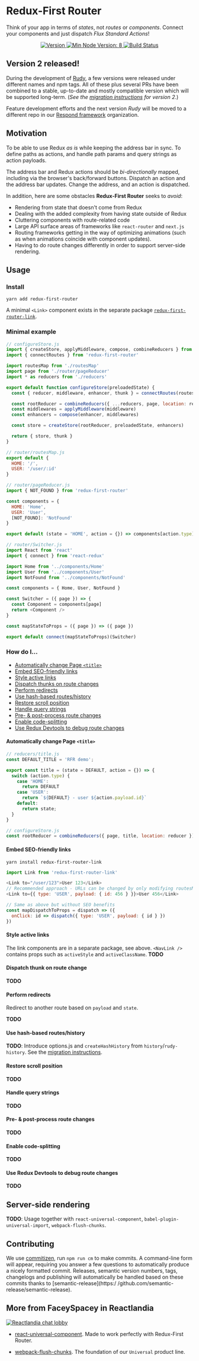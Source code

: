 # Redux-First Router
Think of your app in terms of _states_, not _routes_ or _components_. Connect your components and just dispatch _Flux Standard Actions_!

<p align="center">
  <a href="https://www.npmjs.com/package/redux-first-router">
    <img src="https://img.shields.io/npm/v/redux-first-router.svg" alt="Version" />
  </a>
  
  <a href="https://www.npmjs.com/package/redux-first-router">
    <img src=https://img.shields.io/node/v/redux-first-router.svg" alt="Min Node Version: 8" />
  </a>

  <a href="https://travis-ci.org/faceyspacey/redux-first-router">
    <img src="https://travis-ci.org/faceyspacey/redux-first-router.svg?branch=master" alt="Build Status" />
  </a>


## Version 2 released!
During the development of [Rudy](https://github.com/respond-framework/rudy), a few versions were released under different names and npm tags. All of these plus several PRs have been combined to a stable, up-to-date and mostly compatible version which will be supported long-term. (*See the [migration instructions](https://github.com/faceyspacey/redux-first-router/tree/master/docs/migration.md) for version 2*.)

Feature development efforts and the next version *Rudy* will be moved to a different repo in our [Respond framework](https://github.com/respond-framework) organization.


## Motivation
To be able to use Redux *as is* while keeping the address bar in sync. To define paths as actions, and handle path params and query strings as action payloads.

The address bar and Redux actions should be *bi-directionally* mapped, including via the browser's back/forward buttons. Dispatch an action and the address bar updates.
Change the address, and an action is dispatched.

In addition, here are some obstacles **Redux-First Router** seeks to *avoid*:

* Rendering from state that doesn't come from Redux
* Dealing with the added complexity from having state outside of Redux
* Cluttering components with route-related code
* Large API surface areas of frameworks like `react-router` and `next.js`
* Routing frameworks getting in the way of optimizing animations (such as when animations coincide with component updates).
* Having to do route changes differently in order to support server-side rendering.

## Usage

### Install
`yarn add redux-first-router`

A minimal `<Link>` component exists in the separate package [`redux-first-router-link`](https://github.com/faceyspacey/redux-first-router-link).

### Minimal example

```js
// configureStore.js
import { createStore, applyMiddleware, compose, combineReducers } from 'redux'
import { connectRoutes } from 'redux-first-router'

import routesMap from './routesMap'
import page from './router/pageReducer'
import * as reducers from './reducers'

export default function configureStore(preloadedState) {
  const { reducer, middleware, enhancer, thunk } = connectRoutes(routesMap)

  const rootReducer = combineReducers({ ...reducers, page, location: reducer })
  const middlewares = applyMiddleware(middleware)
  const enhancers = compose(enhancer, middlewares)

  const store = createStore(rootReducer, preloadedState, enhancers)

  return { store, thunk }
}
```

```js
// router/routesMap.js
export default {
  HOME: '/',
  USER: '/user/:id'
}
```

```js
// router/pageReducer.js
import { NOT_FOUND } from 'redux-first-router'

const components = {
  HOME: 'Home',
  USER: 'User',
  [NOT_FOUND]: 'NotFound'
}

export default (state = 'HOME', action = {}) => components[action.type] || state
```

```js
// router/Switcher.js
import React from 'react'
import { connect } from 'react-redux'

import Home from '../components/Home'
import User from '../components/User'
import NotFound from '../components/NotFound'

const components = { Home, User, NotFound }

const Switcher = ({ page }) => {
  const Component = components[page]
  return <Component />
}

const mapStateToProps = ({ page }) => ({ page })

export default connect(mapStateToProps)(Switcher)
```

### How do I...

- [Automatically change Page `<title>`](#automatically-change-page-title)
- [Embed SEO-friendly links](#embed-seo-friendly-links)
- [Style active links](#style-active-links)
- [Dispatch thunks on route changes](#dispatch-thunks-on-route-changes)
- [Perform redirects](#perform-redirects)
- [Use hash-based routes/history](#use-hash-based-routes-history)
- [Restore scroll position](#restore-scroll-position)
- [Handle query strings](#handle-query-strings)
- [Pre- & post-process route changes](#pre-post-process-route-changes)
- [Enable code-splitting](#enable-code-splitting)
- [Use Redux Devtools to debug route changes](#use-redux-devtools-to-debug-route-changes)

#### Automatically change Page `<title>`

```js
// reducers/title.js
const DEFAULT_TITLE = 'RFR demo';

export const title = (state = DEFAULT, action = {}) => {
  switch (action.type) {
    case 'HOME':
      return DEFAULT
    case 'USER':
      return `${DEFAULT} - user ${action.payload.id}`
    default:
      return state;
  }
}
```

```js
// configureStore.js
const rootReducer = combineReducers({ page, title, location: reducer })
```

#### Embed SEO-friendly links
`yarn install redux-first-router-link`

```js
import Link from 'redux-first-router-link'

<Link to="/user/123">User 123</Link>
// Recommended approach - URLs can be changed by only modifying routesMap.js
<Link to={{ type: 'USER', payload: { id: 456 } }}>User 456</Link>

// Same as above but without SEO benefits
const mapDispatchToProps = dispatch => ({
  onClick: id => dispatch({ type: 'USER', payload: { id } })
})
```
#### Style active links
The link components are in a separate package, see above. `<NavLink />` contains props such as `activeStyle` and `activeClassName`.
**TODO**

#### Dispatch thunk on route change
**TODO**

#### Perform redirects
Redirect to another route based on `payload` and `state`.

**TODO**

#### Use hash-based routes/history
**TODO**: Introduce options.js and `createHashHistory` from `history`/`rudy-history`.
See the [migration instructions](https://github.com/faceyspacey/redux-first-router/tree/master/docs/migration.md).

#### Restore scroll position
**TODO**

#### Handle query strings
**TODO**

#### Pre- & post-process route changes
**TODO**

#### Enable code-splitting
**TODO**

#### Use Redux Devtools to debug route changes
**TODO**

## Server-side rendering

**TODO**: Usage together with
`react-universal-component`, `babel-plugin-universal-import`, `webpack-flush-chunks`.

## Contributing
We use [commitizen](https://github.com/commitizen/cz-cli), run `npm run cm` to make commits. A command-line form will appear, requiring you answer a few questions to automatically produce a nicely formatted commit. Releases, semantic version numbers, tags, changelogs and publishing will automatically be handled based on these commits thanks to [semantic-release](https:/
/github.com/semantic-release/semantic-release).

## More from FaceySpacey in Reactlandia

<a href="https://gitter.im/Reactlandia/Lobby" target="_blank">
  <img alt="Reactlandia chat lobby" src="http://cdn.reactlandia.com/reactlandia-chat.png">
</a>

- [react-universal-component](https://github.com/faceyspacey/react-universal-component). Made to work perfectly with Redux-First Router.

- [webpack-flush-chunks](https://github.com/faceyspacey/webpack-flush-chunks). The foundation of our `Universal` product line.
